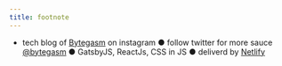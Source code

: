```yaml
---
title: footnote
---
```


* tech blog of [Bytegasm](https://www.instagram.com/bytegasm/) on instagram  ●
 follow twitter for more sauce [@bytegasm](https://twitter.com/bytegasm)  ●
 GatsbyJS, ReactJs, CSS in JS  ●
 deliverd by [Netlify](https://www.netlify.com/)
